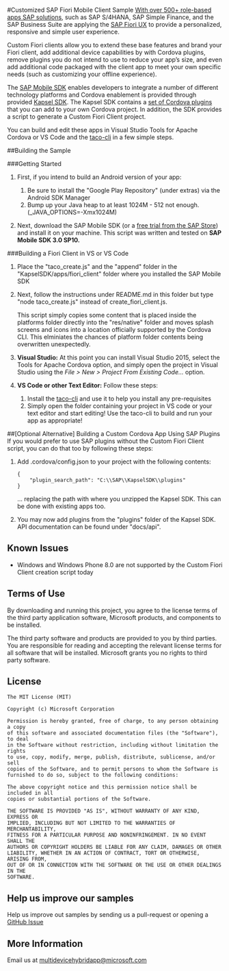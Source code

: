 #Customized SAP Fiori Mobile Client Sample
[With over 500+ role-based apps SAP solutions](http://scn.sap.com/docs/DOC-41598), such as SAP S/4HANA, SAP Simple Finance, and the SAP Business Suite are applying the [SAP Fiori UX](http://experience.sap.com/fiori-design/) to provide a personalized, responsive and simple user experience.

Custom Fiori clients allow you to extend these base features and brand your Fiori client, add additional device capabilities by with Cordova plugins, remove plugins you do not intend to use to reduce your app’s size, and even add additional code packaged with the client app to meet your own specific needs (such as customizing your offline experience). 

The [SAP Mobile SDK](http://scn.sap.com/community/developer-center/mobility-platform/blog/2015/09/30/smp-sdk-sp10-released--what-is-new) enables developers to integrate a number of different technology platforms and Cordova enablement is provided through provided [Kapsel SDK](http://scn.sap.com/blogs/johnwargo/2014/05/22/kapsel-sdk-and-the-sap-fiori-client). The Kapsel SDK contains a [set of Cordova plugins](http://help.sap.com/saphelp_smp308sdk/helpdata/en/7c/041aaa7006101481a7fc662daecd3f/content.htm) that you can add to your own Cordova project. In addition, the SDK provides a script to generate a Custom Fiori Client project.

You can build and edit these apps in Visual Studio Tools for Apache Cordova or VS Code and the [taco-cli](http://taco.tools) in a few simple steps.

##Building the Sample

###Getting Started

1. First, if you intend to build an Android version of your app:

	1. Be sure to install the "Google Play Repository" (under extras) via the Android SDK Manager
	2. Bump up your Java heap to at least 1024M - 512 not enough. (_JAVA_OPTIONS=-Xmx1024M)
	
2. Next, download the SAP Mobile SDK (or a [free trial from the SAP Store](https://store.sap.com/sap/cp/ui/resources/store/html/SolutionDetails.html?pid=0000013098&catID=&pcntry=US&sap-language=EN&_cp_id=id-1409756206625-0)) and install it on your machine. This script was written and tested on **SAP Mobile SDK 3.0 SP10.**

###Building a Fiori Client in VS or VS Code

1. Place the "taco_create.js" and the "append" folder in the "KapselSDK/apps/fiori_client" folder where you installed the SAP Mobile SDK
2. Next, follow the instructions under README.md in this folder but type "node taco_create.js" instead of create_fiori_client.js.

	This script simply copies some content that is placed inside the platforms folder directly into the "res/native" folder and moves splash screens and icons into a location officially supported by the Cordova CLI. This elminiates the chances of platform folder contents being overwritten unexpectedly.

3. **Visual Studio:** At this point you can install Visual Studio 2015, select the Tools for Apache Cordova option, and simply open the project in Visual Studio using the *File &gt; New &gt; Project From Existing Code...* option.

4. **VS Code or other Text Editor:** Follow these steps:
	1.	Install the [taco-cli](http://taco.tools) and use it to help you install any pre-requisites
	2.	Simply open the folder containing your project in VS code or your text editor and start editing!  Use the taco-cli to build and run your app as appropriate!

##[Optional Alternative] Building a Custom Cordova App Using SAP Plugins
If you would prefer to use SAP plugins without the Custom Fiori Client script, you can do that too by following these steps:

1. Add .cordova/config.json to your project with the following contents:

	~~~~~~~~~~~~~~~~~~~~~~~~~~~~~~~
	{
		"plugin_search_path": "C:\\SAP\\KapselSDK\\plugins"
	}
	~~~~~~~~~~~~~~~~~~~~~~~~~~~~~~~

	... replacing the path with where you unzipped the Kapsel SDK. This can be done with existing apps too.

2. You may now add plugins from the "plugins" folder of the Kapsel SDK.  API documentation can be found under "docs/api".

## Known Issues
- Windows and Windows Phone 8.0 are not supported by the Custom Fiori Client creation script today

## Terms of Use
By downloading and running this project, you agree to the license terms of the third party application software, Microsoft products, and components to be installed. 

The third party software and products are provided to you by third parties. You are responsible for reading and accepting the relevant license terms for all software that will be installed. Microsoft grants you no rights to third party software.

## License
```
The MIT License (MIT)

Copyright (c) Microsoft Corporation

Permission is hereby granted, free of charge, to any person obtaining a copy
of this software and associated documentation files (the "Software"), to deal
in the Software without restriction, including without limitation the rights
to use, copy, modify, merge, publish, distribute, sublicense, and/or sell
copies of the Software, and to permit persons to whom the Software is
furnished to do so, subject to the following conditions:

The above copyright notice and this permission notice shall be included in all
copies or substantial portions of the Software.

THE SOFTWARE IS PROVIDED "AS IS", WITHOUT WARRANTY OF ANY KIND, EXPRESS OR
IMPLIED, INCLUDING BUT NOT LIMITED TO THE WARRANTIES OF MERCHANTABILITY,
FITNESS FOR A PARTICULAR PURPOSE AND NONINFRINGEMENT. IN NO EVENT SHALL THE
AUTHORS OR COPYRIGHT HOLDERS BE LIABLE FOR ANY CLAIM, DAMAGES OR OTHER
LIABILITY, WHETHER IN AN ACTION OF CONTRACT, TORT OR OTHERWISE, ARISING FROM,
OUT OF OR IN CONNECTION WITH THE SOFTWARE OR THE USE OR OTHER DEALINGS IN THE
SOFTWARE.
```

## Help us improve our samples
Help us improve out samples by sending us a pull-request or opening a [GitHub Issue](https://github.com/Microsoft/cordova-samples/issues/new)

## More Information
Email us at multidevicehybridapp@microsoft.com